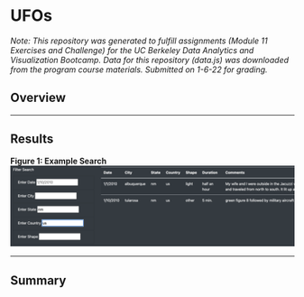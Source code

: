 # UFOs

*Note: This repository was generated to fulfill assignments (Module 11 Exercises and Challenge) for the UC Berkeley Data Analytics and Visualization Bootcamp. Data for this repository (data.js) was downloaded from the program course materials. Submitted on 1-6-22 for grading.*


## Overview


---
## Results


**Figure 1: Example Search**
![example.png](/static/images/example.png)


---
## Summary